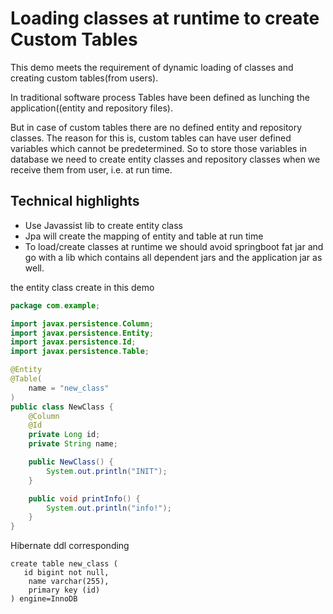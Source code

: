 # Loading classes at runtime to create Custom Tables

This demo meets the requirement of dynamic loading of classes and creating custom tables(from users).

In traditional software process Tables have been defined as lunching the application((entity and repository files). 

But in case of custom tables there are no defined entity and repository classes. The reason for this is, custom tables can have user defined variables which cannot be predetermined. So to store those variables in database we need to create entity classes and repository classes when we receive them from user, i.e.  at run time.

## Technical highlights

* Use Javassist lib to create entity class
* Jpa will create the mapping of entity and table at run time
* To load/create classes at runtime we should avoid springboot fat jar and go with a lib which contains all dependent jars and the application jar as well.

the entity class create in this demo
```java
package com.example;

import javax.persistence.Column;
import javax.persistence.Entity;
import javax.persistence.Id;
import javax.persistence.Table;

@Entity
@Table(
    name = "new_class"
)
public class NewClass {
    @Column
    @Id
    private Long id;
    private String name;

    public NewClass() {
        System.out.println("INIT");
    }

    public void printInfo() {
        System.out.println("info!");
    }
}

```

Hibernate ddl corresponding
```mysql
create table new_class (
   id bigint not null,
    name varchar(255),
    primary key (id)
) engine=InnoDB
```


